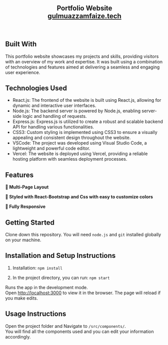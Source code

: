 <h2 align="center">
  Portfolio Website <br/>
  <a href="https://soumyajit.vercel.app/" target="_blank">gulmuazzamfaize.tech</a>
</h2>
<div align="center">
  <!-- <img alt="Demo" src="./Images/readme-img1.png" /> -->
</div>

<br/>

## Built With

This portfolio website showcases my projects and skills, providing visitors with an overview of my work and expertise. It was built using a combination of technologies and features aimed at delivering a seamless and engaging user experience.<br/>

## Technologies Used
- React.js: The frontend of the website is built using React.js, allowing for dynamic and interactive user interfaces.
- Node.js: The backend server is powered by Node.js, enabling server-side logic and handling of requests.
- Express.js: Express.js is utilized to create a robust and scalable backend API for handling various functionalities.
- CSS3: Custom styling is implemented using CSS3 to ensure a visually appealing and consistent design throughout the website.
- VSCode: The project was developed using Visual Studio Code, a lightweight and powerful code editor.
- Vercel: The website is deployed using Vercel, providing a reliable hosting platform with seamless deployment processes.

## Features

**📖 Multi-Page Layout**

**🎨 Styled with React-Bootstrap and Css with easy to customize colors**

**📱 Fully Responsive**

## Getting Started

Clone down this repository. You will need `node.js` and `git` installed globally on your machine.

## Installation and Setup Instructions

1. Installation: `npm install`

2. In the project directory, you can run: `npm start`

Runs the app in the development mode.\
Open [http://localhost:3000](http://localhost:3000) to view it in the browser.
The page will reload if you make edits.

## Usage Instructions

Open the project folder and Navigate to `/src/components/`. <br/>
You will find all the components used and you can edit your information accordingly.
